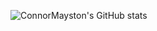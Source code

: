 ![ConnorMayston's GitHub stats](https://github-readme-stats.vercel.app/api?username=ConnorMayston&theme=highcontrast&show_icons=true)

